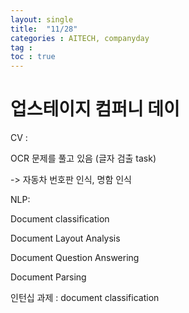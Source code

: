 ```yaml
---
layout: single
title:  "11/28"
categories : AITECH, companyday
tag : 
toc : true
---
```


# 업스테이지 컴퍼니 데이

CV :

OCR 문제를 풀고 있음 (글자 검출 task)

-> 자동차 번호판 인식, 명함 인식

NLP:

Document classification

Document Layout Analysis

Document Question Answering

Document Parsing

인턴십 과제 : document classification

